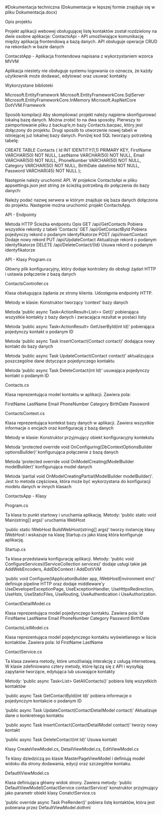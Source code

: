 #Dokumentacja techniczna (Dokumentacja w lepszej formie znajduje się w pliku Dokumentacja.docx)

Opis projektu

Projekt aplikacji webowej obsługującej listę kontaktów został rozdzielony na dwie osobne aplikacje:
ContactsApi - API umożliwiające komunikację między aplikacją frontendową a bazą danych. API obsługuje operacje CRUD na rekordach w bazie danych

ContacstApp - Aplikacja frontendowa napisana z wykorzystaniem wzorca MVVM

Aplikacja niestety nie obsługuje systemu logowania co oznacza, że każdy użytkownik może dodawać, edytować oraz usuwać kontakty

Wykorzystane biblioteki

Microsoft.EntityFramework
Microsoft.EntityFrameworkCore.SqlServer
Microsoft.EntityFrameworkCore.InMemory
Microsoft.AspNetCore
DotVVM.Framework


Sposób kompilacji
Aby skompilować projekt należy najpierw skonfigurować lokalną bazę danych. Można zrobić to na dwa sposoby. Pierwszy to zaimportowanie pliku z backup’e,m bazy Contacts.bacpac, który jest dołączony do projektu. Drugi sposób to utworzenie nowej tabeli w istniejącej już lokalnej bazy danych. Poniżej kod SQL tworzący potrzebną tabelę:

CREATE TABLE Contacts (
  Id INT IDENTITY(1,1) PRIMARY KEY,
  FirstName VARCHAR(50) NOT NULL,
  LastName VARCHAR(50) NOT NULL,
  Email VARCHAR(50) NOT NULL,
  PhoneNumber VARCHAR(50) NOT NULL,
  Category VARCHAR(50) NOT NULL,
  BirthDate datetime NOT NULL,
  Password VARCHAR(45) NOT NULL
);

Następnie należy uruchomić API. W projekcie ContactsApi w pliku appsettings.json jest string ze ścieżką potrzebną do połączenia do bazy danych:

Należy podać nazwę serwera w którym znajduje się baza danych dołączona do projektu.
Następnie można uruchomić projekt ContactsApp.











API - Endpointy


Metoda HTTP
Ścieżka endpointu
Opis
GET
/api/GetContacts
Pobiera wszystkie rekordy z tabeli ‘Contacts’
GET
/api/GetContactById
Pobiera pojedynczy rekord o podanym identyfikatorze
POST
/api/InsertContact
Dodaje nowy rekord
PUT
/api/UpdateContact
Aktualizuje rekord o podanym identyfikatorze
DELETE
/api/DeleteContact/{Id}
Usuwa rekord o podanym identyfikatorze


API - Klasy
Program.cs

Główny plik konfiguracyjny, który dodaje kontrolery do obsługi żądań HTTP i ustawia połączenie z bazą danych

ContactsController.cs 

Klasa obsługująca żądania ze strony klienta. Udostępnia endpointy HTTP. 

Metody w klasie:
Konstruktor tworzący ‘context’ bazy danych

Metoda ‘public async Task<ActionResult<List<Contact>>> Get()’ pobierająca wszystkie kontakty z bazy danych i zwracająca rezultat w postaci listy

Metoda ‘public async Task<ActionResult<Contact>> GetUserById(int Id)’  pobierająca pojedynczy kontakt o podanym ID

Metoda ‘public async Task<HttpStatusCode> InsertContact(Contact contact)’ dodająca nowy kontakt do bazy danych

Metoda ‘public async Task<HttpStatusCode> UpdateContact(Contact contact)’  aktualizująca poszczególne dane dotyczące pojedynczego kontaktu

Metoda ‘public async Task<HttpStatusCode> DeleteContact(int Id)’ usuwająca pojedynczy kontakt o podanym ID


Contacts.cs 

Klasa reprezentująca model kontaktu w aplikacji. Zawiera pola:

FirstName
LastName
Email
PhoneNumber
Category
BirthDate
Password

ContactsContext.cs 

Klasa reprezentująca kontekst bazy danych w aplikacji. Zawiera wszystkie informacje o encjach oraz konfigurację z bazą danych

Metody w klasie:
Konstruktor przyjmujący obiekt konfiguracyjny kontekstu

Metoda ‘protected override void OnConfiguring(DbContextOptionsBuilder optionsBuilder)’  konfigurująca połączenie z bazą danych

Metoda ‘protected override void OnModelCreating(ModelBuilder modelBuilder)’ konfigurująca model danych

Metoda ‘partial void OnModelCreatingPartial(ModelBuilder modelBuilder)’. Jest to metoda częściowa, która może być wykorzystana do konfiguracji modelu danych w innych klasach


ContactsApp - Klasy

Program.cs 

Ta klasa to punkt startowy i uruchamia aplikację.
Metody:
 ‘public static void Main(string[] args)’ uruchamia WebHost

‘public static IWebHost BuildWebHost(string[] args)’  tworzy instancję klasy IWebHost i wskazuje na klasę Startup.cs jako klasę która konfiguruje aplikację.








Startup.cs
 
Ta klasa przedstawia konfigurację aplikacji. Metody:
‘public void ConfigureServices(IServiceCollection services)’ dodaje usługi takie jak AddWebEncoders, AddDbContext i AddDotVVM

‘public void Configure(IApplicationBuilder app, IWebHostEnvironment env)’  definiuje pipeline HTTP oraz dodaje middleware’y  UseDeveloperExceptionPage, UseExceptionHandler, UseHttpsRedirection, UseHsts, UseStaticFiles, UseRouting, UseAuthentication i UseAuthorization.
	
ContactDetailModel.cs 

Klasa reprezentująca model pojedynczego kontaktu. Zawiera pola:
Id
FirstName
LastName
Email
PhoneNumber
Category
Password
BirthDate

ContactsListModel.cs 

Klasa reprezentująca model pojedynczego kontaktu wyświetlanego w liście kontaktów. Zawiera pola:
Id
FirstName
LastName

ContactService.cs 

Ta klasa zawiera metody, które umożliwiają interakcję z usługą internetową.
W klasie zdefiniowano cztery metody, które łączą się z API i wysyłają zapytanie tworzące, edytująca lub usuwające kontakty

Metody:
‘public async Task<List<ContactsListModel>> GetAllContacts()’  pobiera listę wszystkich kontaktów

‘public async Task<ContactDetailModel> GetContactById(int Id)’ pobiera informacje o pojedynczym kontakcie o podanym ID

‘public async Task UpdateContact(ContactDetailModel contact)’ Aktualizuje dane o konkretnego kontaktu

‘public async Task InsertContact(ContactDetailModel contact)’ tworzy nowy kontakt

‘public async Task DeleteContact(int Id)’ Usuwa kontakt


Klasy CreateViewModel.cs, DetailViewModel.cs, EditViewModel.cs

Te klasy dziedziczą po klasie MasterPageViewModel i definiują model widoku dla strony dodawania, edycji oraz szczegółów kontaku.


DefautltViewModel.cs
 
Klasa definiująca główny widok strony. Zawiera metody:
‘public DefaultViewModel(ContactService contactService)’ konstruktor przyjmujący jako parametr obiekt klasy ConatctService.cs 

‘public override async Task PreRender()’ pobiera listę kontaktów, która jest pobierana przez DefaultViewModel.dothml
